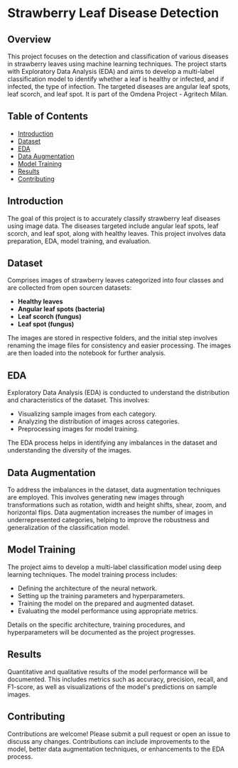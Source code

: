# Strawberry Leaf Disease Detection

## Overview

This project focuses on the detection and classification of various diseases in strawberry leaves using machine learning techniques. The project starts with Exploratory Data Analysis (EDA) and aims to develop a multi-label classification model to identify whether a leaf is healthy or infected, and if infected, the type of infection. The targeted diseases are angular leaf spots, leaf scorch, and leaf spot. It is part of the Omdena Project - Agritech Milan. 

## Table of Contents
- [Introduction](#introduction)
- [Dataset](#dataset)
- [EDA](#eda)
- [Data Augmentation](#data-augmentation)
- [Model Training](#model-training)
- [Results](#results)
- [Contributing](#contributing)

## Introduction

The goal of this project is to accurately classify strawberry leaf diseases using image data. The diseases targeted include angular leaf spots, leaf scorch, and leaf spot, along with healthy leaves. This project involves data preparation, EDA, model training, and evaluation.

## Dataset

Comprises images of strawberry leaves categorized into four classes and are collected from open sourcen datasets:
- **Healthy leaves**
- **Angular leaf spots (bacteria)**
- **Leaf scorch (fungus)**
- **Leaf spot (fungus)**

The images are stored in respective folders, and the initial step involves renaming the image files for consistency and easier processing. The images are then loaded into the notebook for further analysis.

## EDA

Exploratory Data Analysis (EDA) is conducted to understand the distribution and characteristics of the dataset. This involves:
- Visualizing sample images from each category.
- Analyzing the distribution of images across categories.
- Preprocessing images for model training.

The EDA process helps in identifying any imbalances in the dataset and understanding the diversity of the images.

## Data Augmentation

To address the imbalances in the dataset, data augmentation techniques are employed. This involves generating new images through transformations such as rotation, width and height shifts, shear, zoom, and horizontal flips. Data augmentation increases the number of images in underrepresented categories, helping to improve the robustness and generalization of the classification model.

## Model Training

The project aims to develop a multi-label classification model using deep learning techniques. The model training process includes:
- Defining the architecture of the neural network.
- Setting up the training parameters and hyperparameters.
- Training the model on the prepared and augmented dataset.
- Evaluating the model performance using appropriate metrics.

Details on the specific architecture, training procedures, and hyperparameters will be documented as the project progresses.

## Results

Quantitative and qualitative results of the model performance will be documented. This includes metrics such as accuracy, precision, recall, and F1-score, as well as visualizations of the model's predictions on sample images.

## Contributing

Contributions are welcome! Please submit a pull request or open an issue to discuss any changes. Contributions can include improvements to the model, better data augmentation techniques, or enhancements to the EDA process.


